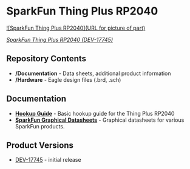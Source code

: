SparkFun Thing Plus RP2040
========================================

[![SparkFun Thing Plus RP2040](URL for picture of part)](https://www.sparkfun.com/products/17745)

[*SparkFun Thing Plus RP2040 (DEV-17745)*](https://www.sparkfun.com/products/17745)

<Basic description of the part.>

Repository Contents
-------------------

* **/Documentation** - Data sheets, additional product information
* **/Hardware** - Eagle design files (.brd, .sch)

Documentation
--------------

* **[Hookup Guide](https://learn.sparkfun.com/tutorials/1527)** - Basic hookup guide for the Thing Plus RP2040
* **[SparkFun Graphical Datasheets](https://github.com/sparkfun/Graphical_Datasheets)** - Graphical datasheets for various SparkFun products.

Product Versions
----------------
* [DEV-17745](https://www.sparkfun.com/products/17745) -  initial release
